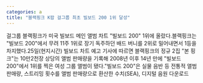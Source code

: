 ```yaml
---
categories: a
title: "블랙핑크 K팝 걸그룹 최초 빌보드 200 1위 달성"
---
```

걸그룹 블랙핑크가 미국 빌보드 메인 앨범 차트 "빌보드 200" 1위에 올랐다.블랙핑크는 "빌보드 200"에서 무려 11주 1위로 장기 독주하던 배드 버니를 2위로 밀어내면서 1등을 차지했다.25일(현지시간) 빌보드 차트 예고 기사에 따르면 블랙핑크의 정규 2집 "본 핑크"는 10만2천장 상당의 앨범 판매량을 기록해 2008년 이후 14년 만에 "빌보드 200"에서 1위를 찍은 여성 그룹 앨범이 됐다."빌보드 200"은 실물 음반 등 전통적 앨범 판매량, 스트리밍 횟수를 앨범 판매량으로 환산한 수치(SEA), 디지털 음원 다운로드